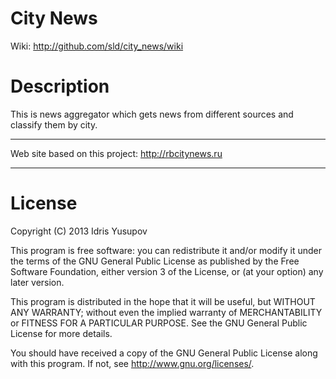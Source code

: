 City News
========================

Wiki: http://github.com/sld/city_news/wiki

# Description

This is news aggregator which gets news from different sources and classify them by city.


________________________

Web site based on this project: http://rbcitynews.ru

________________________

# License

Copyright (C) 2013 Idris Yusupov

This program is free software: you can redistribute it and/or modify
it under the terms of the GNU General Public License as published by
the Free Software Foundation, either version 3 of the License, or
(at your option) any later version.

This program is distributed in the hope that it will be useful,
but WITHOUT ANY WARRANTY; without even the implied warranty of
MERCHANTABILITY or FITNESS FOR A PARTICULAR PURPOSE.  See the
GNU General Public License for more details.

You should have received a copy of the GNU General Public License
along with this program.  If not, see <http://www.gnu.org/licenses/>.
